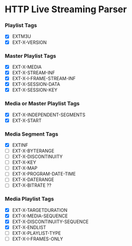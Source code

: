 # HTTP Live Streaming Parser

### Playlist Tags

- [x] EXTM3U
- [x] EXT-X-VERSION

### Master Playlist Tags

- [x] EXT-X-MEDIA
- [x] EXT-X-STREAM-INF
- [x] EXT-X-I-FRAME-STREAM-INF
- [x] EXT-X-SESSION-DATA
- [x] EXT-X-SESSION-KEY

### Media or Master Playlist Tags

- [x] EXT-X-INDEPENDENT-SEGMENTS
- [x] EXT-X-START

### Media Segment Tags

- [x] EXTINF
- [ ] EXT-X-BYTERANGE
- [ ] EXT-X-DISCONTINUITY
- [ ] EXT-X-KEY
- [ ] EXT-X-MAP
- [ ] EXT-X-PROGRAM-DATE-TIME
- [ ] EXT-X-DATERANGE
- [ ] EXT-X-BITRATE ??

### Media Playlist Tags

- [x] EXT-X-TARGETDURATION
- [x] EXT-X-MEDIA-SEQUENCE
- [x] EXT-X-DISCONTINUITY-SEQUENCE
- [x] EXT-X-ENDLIST
- [ ] EXT-X-PLAYLIST-TYPE
- [ ] EXT-X-I-FRAMES-ONLY
